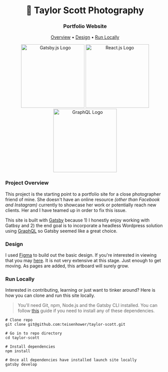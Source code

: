 <h1 align="center">
   📸 Taylor Scott Photography
</h1>

<h3 align="center">Portfolio Website</h3>

<p align="center">
  <a href="#project-overview">Overview</a> •
  <a href="#design">Design</a> •
  <a href="#run-locally">Run Locally</a>
</p>

<div align="center">
<img src="https://s3.amazonaws.com/teisenhower.dev/readme-assets/Gatsby-icon.png" alt="Gatsby.js Logo" width="200">
<img src="https://s3.amazonaws.com/teisenhower.dev/readme-assets/React-icon.png" alt="React.js Logo" width="200">
<img src="https://s3.amazonaws.com/teisenhower.dev/readme-assets/graphql-icon.png" alt="GraphQL Logo" width="200">
</div>

### Project Overview

This project is the starting point to a portfolio site for a close photographer friend of mine. She doesn't have an online resource _(other than Facebook and Instagram)_ currently to showcase her work or potentially reach new clients. Her and I have teamed up in order to fix this issue.

This site is built with [Gatsby](https://www.gatsbyjs.com/) because 1) I honestly enjoy working with Gatbsy and 2) the end goal is to incorporate a headless Wordpress solution using [GraphQL](https://graphql.org/) so Gatsby seemed like a great choice.

### Design

I used [Figma](https://www.figma.com/) to build out the basic design. If you're interested in viewing that you may [here](https://www.figma.com/file/rJkNYg2cOueRV87dLPPP10/Taylor?node-id=0%3A1). It is not very extensive at this stage. Just enough to get moving. As pages are added, this artboard will surely grow.

### Run Locally

Interested in contributing, learning or just want to tinker around? Here is how you can clone and run this site locally.

> You'll need Git, npm, Node.js and the Gatsby CLI installed. You can follow [this](https://www.gatsbyjs.com/tutorial/part-zero/) guide if you need to install any of these dependencies.

```
# Clone repo
git clone git@github.com:teisenhower/taylor-scott.git

# Go in to repo directory
cd taylor-scott

# Install dependencies
npm install

# Once all dependencies have installed launch site locally
gatsby develop
```
